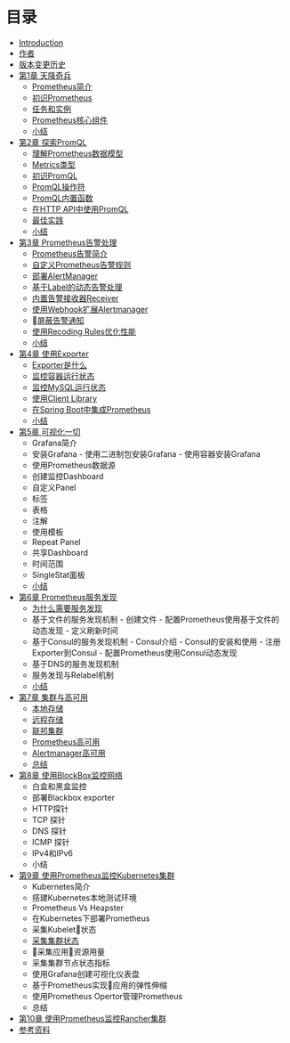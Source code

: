 # 目录

- [Introduction](README.md)
- [作者](AUTHOR.md)
- [版本变更历史](CHANGELOGS.md)
- [第1章 天降奇兵](./chapter0/README.md)
  - [Prometheus简介](./sources/why-monitor.md)
  - [初识Prometheus](./sources/prometheus-quick-start.md)
  - [任务和实例](./sources/prometheus-job-and-instance.md)
  - [Prometheus核心组件](./sources/prometheus-architecture-and-components.md)
  - [小结](./chapter0/SUMMARY.md)
- [第2章 探索PromQL](./chapter2/README.md)
  - [理解Prometheus数据模型](./sources/what-is-prometheus-metrics-and-labels.md)
  - [Metrics类型](./sources/prometheus-metrics-types.md)
  - [初识PromQL](./sources/prometheus-query-language.md)
  - [PromQL操作符](./sources/prometheus-promql-operators.md)
  - [PromQL内置函数](./sources/prometheus-promql-functions.md)
  - [在HTTP API中使用PromQL](./sources/prometheus-promql-with-http-api.md)
  - [最佳实践](./sources/prometheus-promql-best-praticase.md)
  - [小结](./chapter2/SUMMARY.md)
- [第3章 Prometheus告警处理](./chapter3/README.md)
  - [Prometheus告警简介](./sources/prometheus-alert-manager-overview.md)
  - [自定义Prometheus告警规则](./sources/prometheus-alert-rule.md)
  - [部署AlertManager](./sources/install-alert-manager.md)
  - [基于Label的动态告警处理](./sources/alert-manager-routes.md)
  - [内置告警接收器Receiver](./sources/alert-manager-with-smtp.md)
  - [使用Webhook扩展Alertmanager](./sources/alert-manager-extension-with-webhook.md)
  - [屏蔽告警通知](./sources/alert-manager-inhibit.md)
  - [使用Recoding Rules优化性能](./sources/prometheus-recoding-rules.md)
  - [小结](./chapter3/SUMMARY.md)
- [第4章 使用Exporter](./chapter5/README.md)
  - [Exporter是什么](./sources/what-is-prometheus-exporter.md)
  - [监控容器运行状态](./sources/use-prometheus-monitor-container.md)
  - [监控MySQL运行状态](./sources/use-promethues-monitor-mysql.md)
  <!-- - [监控Nginx运行状态](./sources/use-prometheus-monitor-nginx.md) -->
  <!-- [使用PrometheusRabbitMQ运行状态](./sources/use-prometheus-monitor-rabbitmq.md) -->
  - [使用Client Library](./sources/custom_metrics_with_java_sdk.md)
  - [在Spring Boot中集成Prometheus](./sources/custom_app_support_prometheus.md)
  <!-- - 使用Pushgateway -->
  <!-- - 垮网络监控 -->
  - [小结](./chapter5/SUMMARY.md)
- [第5章 可视化一切](./chapter4/README.md)
  - Grafana简介
  - 安装Grafana
        - 使用二进制包安装Grafana
        - 使用容器安装Grafana
  - 使用Prometheus数据源
  - 创建监控Dashboard
  - 自定义Panel
  - 标签
  - 表格
  - 注解
  - 使用模板
  - Repeat Panel
  - 共享Dashboard
  - 时间范围
  - SingleStat面板
  - [小结](./chapter5/SUMMARY.md)
- [第6章 Prometheus服务发现](./chapter6/README.md)
  - [为什么需要服务发现](./sources/why-need-service-discovery.md)
  - 基于文件的服务发现机制
        - 创建文件
        - 配置Prometheus使用基于文件的动态发现
        - 定义刷新时间
  - 基于Consul的服务发现机制
        - Consul介绍
        - Consul的安装和使用
        - 注册Exporter到Consul
        - 配置Prometheus使用Consul动态发现
  - 基于DNS的服务发现机制
  - 服务发现与Relabel机制
  - [小结](./chapter6/SUMMARY.md)
- [第7章 集群与高可用](./chapter7/READMD.md)
  - [本地存储](./sources/prometheus-local-storage.md)
  - [远程存储](./sources/prometheus-remote-storage.md)
  - [联邦集群](./sources/scale-prometheus-with-federation.md)
  - [Prometheus高可用](./sources/prometheus-and-high-availability.md)
  - [Alertmanager高可用](./sources/alertmanager-high-availability.md)
  <!-- - 使用Prometheus Opertor管理Prometheus -->
  <!-- - 使用Promgen管理Prometheus -->
  <!-- - 从1.0迁移到2.0 -->
  - [总结](./chapter4/SUMMARY.md)
- [第8章 使用BlockBox监控网络](./chapter9/README.md)
  - 白盒和黑盒监控
  - 部署Blackbox exporter
  - HTTP探针
  - TCP 探针
  - DNS 探针
  - ICMP 探针
  - IPv4和IPv6
  - 小结
- [第9章 使用Prometheus监控Kubernetes集群](./chapter8/READMD.md)
  - Kubernetes简介
  - 搭建Kubernetes本地测试环境
  - Prometheus Vs Heapster
  - 在Kubernetes下部署Prometheus
  - 采集Kubelet状态
  - [采集集群状态](./sources/expose-cluster-level-metrics-with-kube-state-metrics.md)
  - 采集应用资源用量
  - 采集集群节点状态指标
  - 使用Grafana创建可视化仪表盘
  - 基于Prometheus实现应用的弹性伸缩
  - 使用Prometheus Opertor管理Prometheus
  - 总结
- [第10章 使用Prometheus监控Rancher集群](./chapter10/README.md)
- [参考资料](./REFERENCES.md)